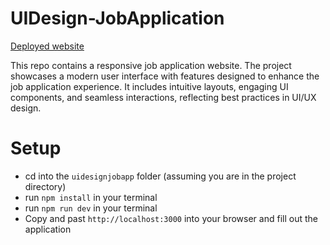 # UIDesign-JobApplication

[Deployed website](https://ui-design-job-application.vercel.app/)

This repo contains a responsive job application website. The project showcases a modern user interface with features designed to enhance the job application experience. It includes intuitive layouts, engaging UI components, and seamless interactions, reflecting best practices in UI/UX design.

# Setup
- cd into the `uidesignjobapp` folder (assuming you are in the project directory)
- run `npm install` in your terminal
- run `npm run dev` in your terminal
- Copy and past `http://localhost:3000` into your browser and fill out the application